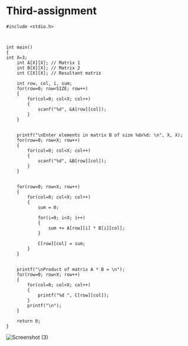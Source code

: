 # Third-assignment 


    #include <stdio.h>

  

    int main()
    {
    int X=3; 
        int A[X][X]; // Matrix 1 
        int B[X][X]; // Matrix 2
        int C[X][X]; // Resultant matrix

        int row, col, i, sum;
        for(row=0; row<SIZE; row++)
        {
            for(col=0; col<X; col++)
            {
                scanf("%d", &A[row][col]);
            }
        }

        
        printf("\nEnter elements in matrix B of size %dx%d: \n", X, X);
        for(row=0; row<X; row++)
        {
            for(col=0; col<X; col++)
            {
                scanf("%d", &B[row][col]);
            }
        }

        
        for(row=0; row<X; row++)
        {
            for(col=0; col<X; col++)
            {
                sum = 0;
                
                for(i=0; i<X; i++)
                {
                    sum += A[row][i] * B[i][col];
                }

                C[row][col] = sum;
            }
        }

       
        printf("\nProduct of matrix A * B = \n");
        for(row=0; row<X; row++)
        {
            for(col=0; col<X; col++)
            {
                printf("%d ", C[row][col]);
            }
            printf("\n");
        }

        return 0;
    } 
    
![Screenshot (3)](https://user-images.githubusercontent.com/85512440/121073133-9f753f00-c77e-11eb-8efa-7090b7b23ad5.png)
